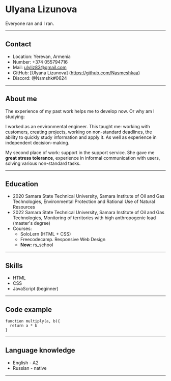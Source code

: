 # Ulyana Lizunova
Everyone ran and I ran. 
***
## Contact
* Location: Yerevan, Armenia
* Number: +374 055794716
* Mail: ulyliz83@gmail.com
* GitHub: [Ulyana Lizunova] (https://github.com/Nasmeshkaa)
* Discord: @Nsmshk#0624
***
## About me
The experience of my past work helps me to develop now. Or why am I studying: 

I worked as an environmental engineer. This taught me: working with customers, creating projects, working on non-standard deadlines, the ability to quickly study information and apply it. As well as experience in independent decision-making.

My second place of work: support in the support service. She gave me __great stress tolerance__, experience in informal communication with users, solving various non-standard tasks.
***
## Education 
+ 2020 Samara State Technical University, Samara
Institute of Oil and Gas Technologies, Environmental Protection and Rational Use of Natural Resources
+ 2022 Samara State Technical University, Samara
Institute of Oil and Gas Technologies, Monitoring of territories with high anthropogenic load (master's degree)
+ Courses:
    - SoloLern (HTML + CSS)
    - Freecodecamp. Responsive Web Design
    - __Now:__ rs_school
***
## Skills
+ HTML
+ CSS
+ JavaScript (beginner)
***
## Code example
```
function multiply(a, b){
  return a * b
}
```
***
## Language knowledge
+ English - A2
+ Russian - native
*********